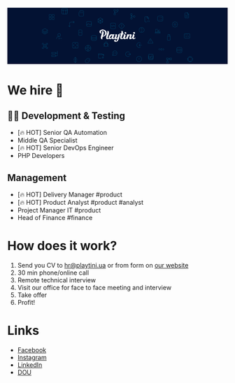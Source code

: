 ![Playtini](https://github.com/playtini/.github/raw/master/profile/playtini.png? "Playtini")

# We hire 🦄

## 🧑‍💻 Development & Testing
- [🔥 HOT] Senior QA Automation
- Middle QA Specialist
- [🔥 HOT] Senior DevOps Engineer
- PHP Developers

## Management
- [🔥 HOT] Delivery Manager #product
- [🔥 HOT] Product Analyst #product #analyst
- Project Manager IT #product
- Head of Finance #finance

# How does it work?
1. Send you CV to hr@playtini.ua or from form on [our website](https://playtini.ua/contacts)
2. 30 min phone/online call
3. Remote technical interview
4. Visit our office for face to face meeting and interview
5. Take offer
6. Profit!

# Links
* [Facebook](https://fb.com/playtini)
* [Instagram](https://instagram.com/playtini)
* [LinkedIn](https://www.linkedin.com/company/playtini/mycompany/)
* [DOU](https://jobs.dou.ua/companies/playtini/poll/)
